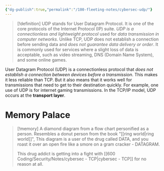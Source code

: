 ```yaml
---
{"dg-publish":true,"permalink":"/100-fleeting-notes/cybersec-udp/"}
---
```




> [!definition] 
> UDP stands for User Datagram Protocol. It is one of the core protocols of the Internet Protocol (IP) suite. *UDP is a connectionless and lightweight protocol* used for *data transmission in computer networks*. Unlike TCP, UDP does not establish a connection before sending data and *does not guarantee data delivery or order*. It is commonly used for services where a slight loss of data is acceptable, such as video streaming, DNS (Domain Name System), and some online games.

User Datagram Protocol (UDP) is a connectionless protocol that *does not establish a connection between devices before a transmission*. This makes it less reliable than TCP. But it also means that it works well for transmissions that need to get to their destination quickly. For example, one use of UDP is for internet gaming transmissions. In the TCP/IP model, UDP occurs at the **transport layer**.
# Memory Palace
> [!memory] 
> A diamond diagram from a flow chart personified as a person. Resembles a donut person from the book "[[ring world\|ring world]]", This diagram is a user of the drug called DATA, and you roast it over an open fire like a smore on a gram cracker - DATAGRAM.
> 
> This drug addict is getting into a fight with [[600 Coding/Security/Notes/cybersec - TCP\|cybersec - TCP]] for no reason at all. 


